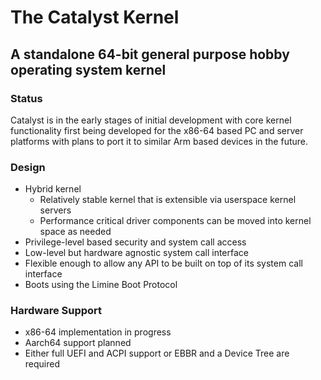 # The Catalyst Kernel

## A standalone 64-bit general purpose hobby operating system kernel

### Status

Catalyst is in the early stages of initial development with core kernel functionality first being developed for
the x86-64 based PC and server platforms with plans to port it to similar Arm based devices in the future.

### Design
- Hybrid kernel
    - Relatively stable kernel that is extensible via userspace kernel servers
    - Performance critical driver components can be moved into kernel space as needed
- Privilege-level based security and system call access
- Low-level but hardware agnostic system call interface
- Flexible enough to allow any API to be built on top of its system call interface
- Boots using the Limine Boot Protocol

 ### Hardware Support
- x86-64 implementation in progress
- Aarch64 support planned
- Either full UEFI and ACPI support or EBBR and a Device Tree are required
